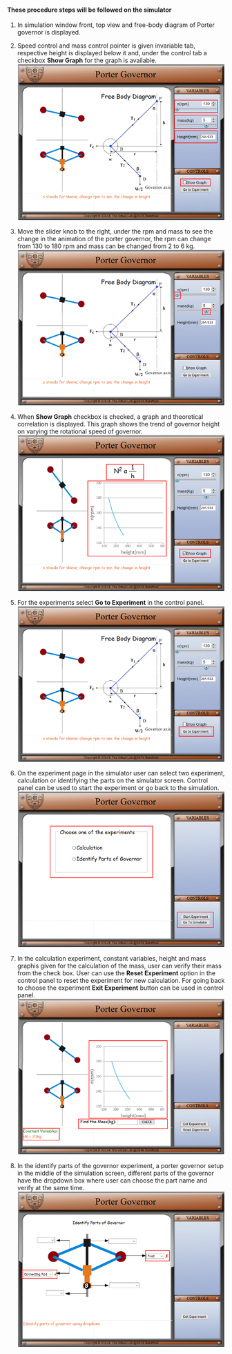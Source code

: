 #### These procedure steps will be followed on the simulator

1. In simulation window front, top view and free-body diagram of Porter governor is displayed.<br>

2. Speed control and mass control pointer is given invariable tab, respective height is displayed below it and, under the control tab a checkbox **Show Graph** for the graph is available.<br>
![alt text](images/p1.png "Parts")<br>

3. Move the slider knob to the right, under the rpm and mass to see the change in the animation of the porter governor, the rpm can change from 130 to 180 rpm and mass can be changed from 2 to 6 kg.<br>
![alt text](images/p2.png "Parts")<br>

4. When **Show Graph** checkbox is checked, a graph and theoretical correlation is displayed. This graph shows the trend of governor height on varying the rotational speed of governor. <br>
![alt text](images/p3.png "Parts")<br>

5. For the experiments select **Go to Experiment** in the control panel.<br>
![alt text](images/p4.png "Parts")<br>

6. On the experiment page in the simulator user can select two experiment, calculation or identifying the parts on the simulator screen. Control panel can be used to start the experiment or go back to the simulation.<br>
![alt text](images/p5.png "Parts")<br>

7. In the calculation experiment, constant variables, height and mass graphis given for the calculation of the mass, user can verify their mass from the check box. User can use the **Reset Experiment** option in the control panel to reset the experiment for new calculation. For going back to choose the experiment **Exit Experiment** button can be used in control panel.<br>
![alt text](images/p6.png "Parts")<br>

8. In the identify parts of the governor experiment, a porter governor setup in the middle of the simulation screen, different parts of the governor have the dropdown box where user can choose the part name and verify at the same time.<br>
![alt text](images/p7.png "Parts")<br>
